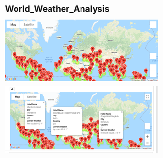 # World_Weather_Analysis

<p align="center">
<img src="https://github.com/karenmxm/World_Weather_Analysis/blob/master/weather_data/WeatherPy_vacation_map.png">
</p>

<p align="center">
<img src="https://github.com/karenmxm/World_Weather_Analysis/blob/master/weather_data/WeatherPy_vacation_map_markers.png">
</p>

